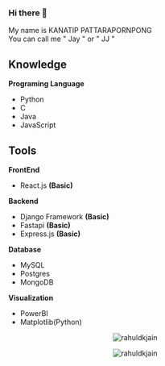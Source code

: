 ### Hi there 👋
My name is KANATIP PATTARAPORNPONG <br/>
You can call me " Jay " or " JJ " <br/>
## Knowledge
**Programing Language**
 - Python
 - C
 - Java
 - JavaScript
 
## Tools
**FrontEnd**
 - React.js **(Basic)**

**Backend**
 - Django Framework **(Basic)**
 - Fastapi **(Basic)**
 - Express.js **(Basic)**
 
 **Database**
 - MySQL
 - Postgres
 - MongoDB

 **Visualization**
 - PowerBI
 - Matplotlib(Python)


<p align="center">
<img src=https://github-readme-stats.vercel.app/api/top-langs/?username=costalferz&layout=compact&hide=Jupyter%20Notebook&theme=radical&langs_count=10%20 alt=rahuldkjain />
</p>

<p align="center">
<img src=https://github-readme-stats.vercel.app/api/wakatime?username=Costalferz&layout=compact&hide=Other&theme=radical alt=rahuldkjain />
</p> 

<!--
**costalferz/costalferz** is a ✨ _special_ ✨ repository because its `README.md` (this file) appears on your GitHub profile.

Here are some ideas to get you started:

- 🔭 I’m currently working on ...
- 🌱 I’m currently learning ...
- 👯 I’m looking to collaborate on ...
- 🤔 I’m looking for help with ...
- 💬 Ask me about ...
- 📫 How to reach me: ...
- 😄 Pronouns: ...
- ⚡ Fun fact: ...
-->
